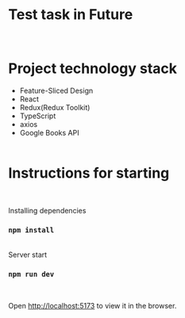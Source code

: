 # Test task in Future

<br/>

# Project technology stack

- Feature-Sliced Design
- React
- Redux(Redux Toolkit)
- TypeScript
- axios
- Google Books API
  <br/><br/>

# Instructions for starting

<br/>

Installing dependencies

### `npm install`

<br/>
Server start

### `npm run dev`

<br/>

Open [http://localhost:5173](http://localhost:5173) to view it in the browser.
<br/><br/>
